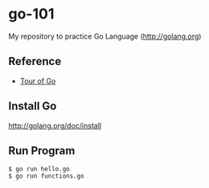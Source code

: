 go-101
======

My repository to practice Go Language (http://golang.org)

## Reference

- [Tour of Go](http://tour.golang.org/)

## Install Go

http://golang.org/doc/install

## Run Program

```
$ go run hello.go
$ go run functions.go
```